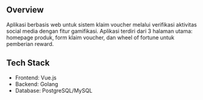 ## Overview
Aplikasi berbasis web untuk sistem klaim voucher melalui verifikasi aktivitas social media dengan fitur gamifikasi. Aplikasi terdiri dari 3 halaman utama: homepage produk, form klaim voucher, dan wheel of fortune untuk pemberian reward.

## Tech Stack
- Frontend: Vue.js
- Backend: Golang
- Database: PostgreSQL/MySQL